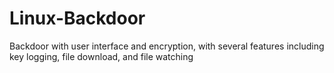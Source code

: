 # Linux-Backdoor
Backdoor with user interface and encryption, with several features including key logging, file download, and file watching
